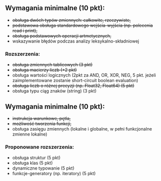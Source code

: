 ## Wymagania minimalne (10 pkt):

- ~~obsługa dwóch typów zmiennych: całkowite, rzeczywiste,~~
- ~~podstawowa obsługa standardowego wejścia-wyjścia (np. polecenia read i print),~~
- ~~obsługa podstawowych operacji artmetycznych,~~
- wskazywanie błędów podczas analizy leksykalno-składniowej﻿

### Rozszerzenia:

- ~~obsługa zmiennych tablicowych (3 pkt)~~
- ~~obsługa macierzy liczb (+2 pkt)~~
- obsługa wartości logicznych (2pkt za AND, OR, XOR, NEG, 5 pkt. jeżeli zaimplementowane zostanie short-circuit boolean evaluation)
- ~~obsługa liczb o różnej precyzji (np. Float32, Float64) (5 pkt)~~
- obsługa typu ciąg znaków (string) (3 pkt)

## Wymagania minimalne (10 pkt):

- ~~instrukcja warunkowe, pętla,~~
- ~~możliwość tworzenia funkcji,~~
- obsługa zasięgu zmiennych (lokalne i globalne, w pełni funkcjonalne zmienne lokalne)

### Proponowane rozszerzenia:

- obsługa struktur (5 pkt)
- obsługa klas (5 pkt)
- dynamiczne typowanie (5 pkt)
- funkcje-generatory (np. iteratory) (5 pkt)
